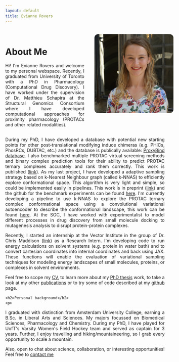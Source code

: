 ```yaml
---
layout: default
title: Evianne Rovers
---
```

<style>
.main-content {
  max-width: 900px;
  margin: 0 auto;
  padding: 0 1rem;
}

.about-container {
  display: flex;
  align-items: flex-start;
  gap: 2rem;
  margin-top: 2rem;
}

.about-text {
  flex: 3;
  min-width: 250px;
  text-align: justify;
}

.about-image {
  flex: 2;
  min-width: 250px;
  display: flex;
  justify-content: center; 
  align-items: flex-start;
}

.about-image img {
  border-radius: 12px;
  width: auto; 
  height: 250px; 
  max-width: 100%;  
}
.full-width-section {
  width: 100%;
  margin-top: 1rem;
  text-align: justify;
}
</style>

<div class="about-container">
  <div class="about-text">
    <h1>About Me</h1>
    <p>
Hi! I'm Evianne Rovers and welcome to my personal webspace. Recently, I graduated from University of Toronto with a PhD in Pharmacology (Computational Drug Discovery). I have worked under the supervision of Dr. Matthieu Schapira at the Structural Genomics Consortium where I have developed computational approaches for proximity pharmacology (PROTACs and other related modalities). 
    </p>
  </div>

  <div class="about-image">
    <img src="profile.JPG" alt="" style="max-width: 100%; border-radius: 12px;">
  </div>
</div>

<div class="full-width-section">
  <p>
    During my PhD, I have developed a database with potential new starting points for other post-translational modifying induce chimeras (e.g. PHICs, PhosRCs, DUBTAC, etc.) and the database is publically available: <a href="[/eviannerovers/projects](https://polymorph.sgc.utoronto.ca/proxybind/)" target="_blank">ProxyBind database</a>. I also benchmarked multiple PROTAC virtual screening methods and binary complex prediction tools for their ability to predict PROTAC ternary complexes accurately and rank them correctly. This work is published (<a href="[/eviannerovers/projects](https://pubs.acs.org/doi/10.1021/acs.jcim.4c00426)" target="_blank">link</a>). As my last project, I have developed a adaptive sampling strategy based on k-Nearest Neighbour graph (called k-NNAS) to efficiently explore conformational space. This algorithm is very light and simple, so could be implemented easily in pipelines. This work is in preprint (<a href="[/eviannerovers/projects](https://www.biorxiv.org/content/10.1101/2025.03.05.641673v1)" target="_blank">link</a>) and the github for the benchmark experiments can be found <a href="[/eviannerovers/projects](https://github.com/ERovers/kNN-AS)" target="_blank">here</a>. I'm currently developing a pipeline to use k-NNAS to explore the PROTAC ternary complex conformational space using a convolutional variational autoencoder to describe the conformational landscape, this work can be found <a href="[/eviannerovers/projects](https://github.com/ERovers/knnsampling)" target="_blank">here</a>. At the SGC, I have worked with experimentalist to model different processes in drug discovery from small molecule docking to mutagenesis analysis to disrupt protein-protein complexes.
  </p>
  <p>
Recently, I started an internship at the Vector Institute in the group of Dr. Chris Maddison (<a href="[/eviannerovers/phdthesis](https://www.cs.toronto.edu/~cmaddis/research.html)" target="_blank">link</a>) as a Research Intern. I'm developing code to run energy calculations on solvent systems (e.g. protein in water bath) and to convert cartesian coordinates into internal coordinates and back using JAX. These functions will enable the evaluation of variational sampling techniques for modeling energy landscapes of small molecules, proteins, or complexes in solvent environments.
    </p>
    <p>
Feel free to scope my <a href="/eviannerovers/cv" target="_blank">CV</a>, to learn more about my <a href="/eviannerovers/phdthesis" target="_blank">PhD thesis</a> work, to take a look at my other <a href="/eviannerovers/publications" target="_blank">publications</a> or to try some of code described at my <a href="/eviannerovers/projects" target="_blank">github</a> page.
    </p>
    
    <h2>Personal background</h2>
    <p>
I graduated with distinction from Amsterdam University College, earning a B.Sc. in Liberal Arts and Sciences. My majors focussed on Biomedical Sciences, Pharmacology and Chemistry. During my PhD, I have played for UofT's Varsity Women's Field Hockey team and served as captain for 3 years. Further, I enjoy travelling and hiking/mountaineering, so I grab every opportunity to scale a mountain. 
    </p>
    <p>
Also, open to chat about science, collaboration, or interesting opportunities!
Feel free to <a href="/eviannerovers/contact" target="_blank">contact me</a>
    </p>
</div>

